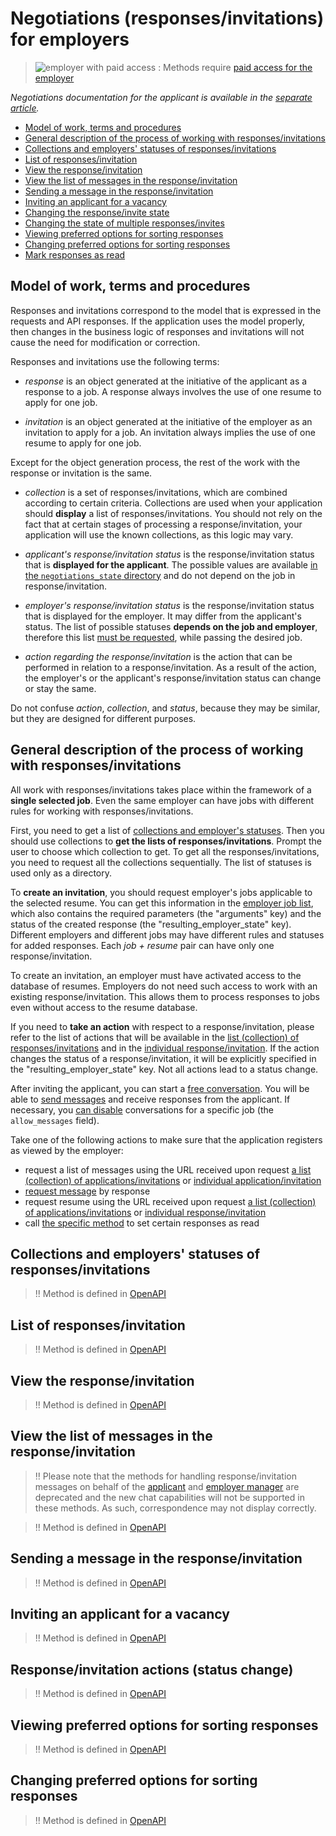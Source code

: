 # Negotiations (responses/invitations) for employers

> <img src="http://hhru.github.io/api/badges/emp_paid.png" alt="employer with paid access" /> : Methods require [paid access for the employer](https://api.hh.ru/openapi/en/redoc#tag/Employer-services/operation/get-payable-api-method-access)

*Negotiations documentation for the applicant is available in the [separate article](negotiations.md).*

* [Model of work, terms and procedures](#model)
* [General description of the process of working with responses/invitations](#flow)
* [Collections and employers' statuses of responses/invitations](#collections)
* [List of responses/invitation](#negotiations-list)
* [View the response/invitation](#get-negotiation)
* [View the list of messages in the response/invitation](#get-messages)
* [Sending a message in the response/invitation](#add-messages)
* [Inviting an applicant for a vacancy](#add-invite)
* [Changing the response/invite state](https://api.hh.ru/openapi/en/redoc#tag/Employer-responsesinvitations/operation/change-negotiation-action)
* [Changing the state of multiple responses/invites](https://api.hh.ru/openapi/en/redoc#tag/Employer-responsesinvitations/operation/put-negotiations-collection-to-next-state)
* [Viewing preferred options for sorting responses](#get-preference-order)
* [Changing preferred options for sorting responses](#update-preference-order)
* [Mark responses as read](https://api.hh.ru/openapi/en/redoc#tag/Employer-responsesinvitations/operation/post-negotiations-topics-read) 


<a name="model"></a>
## Model of work, terms and procedures

Responses and invitations correspond to the model that is expressed in the requests and
API responses. If the application uses the model properly, then changes
in the business logic of responses and invitations will not cause the need for modification or
correction.

Responses and invitations use the following terms:

* *response* is an object generated at the initiative of the applicant as a response to a job.
A response always involves the use of one resume to apply for one job.

* *invitation* is an object generated at the initiative of the employer as an invitation to apply
for a job. An invitation always implies the use of one resume to apply for one job.

Except for the object generation process, the rest of the work with the response or invitation is
the same.

* <a name="term-collection"></a> *collection* is a set of responses/invitations,
  which are combined according to certain criteria. Collections are used when your
  application should **display** a list of responses/invitations. You should not
  rely on the fact that at certain stages of processing a response/invitation,
  your application will use the known collections, as this logic may vary.

* <a name="term-state"></a> *applicant's response/invitation status* is the
  response/invitation status that is **displayed for the applicant**. The possible values
  are available [in the `negotiations_state` directory](https://api.hh.ru/openapi/en/redoc#tag/Public-directories/operation/get-dictionaries) and
  do not depend on the job in response/invitation.

* <a name="term-employer-state"></a> *employer's response/invitation status* is the
  response/invitation status that is displayed for the employer. It may differ from the
  applicant's status. The list of possible statuses
  **depends on the job and employer**, therefore this list
  [must be requested](#states), while passing the desired job. 

* <a name="term-action"></a> *action regarding the response/invitation* is the action that
  can be performed in relation to a response/invitation. As a result of the action,
  the employer's or the applicant's response/invitation status can
  change or stay the same.

Do not confuse *action*, *collection*, and *status*, because they may be similar,
but they are designed for different purposes.


<a name="flow"></a>
## General description of the process of working with responses/invitations

All work with responses/invitations takes place within the framework of a
**single selected job**. Even the same employer can have jobs
with different rules for working with responses/invitations.

First, you need to get a list of
[collections and employer's statuses](#collections). Then you should use collections
to **get the lists of responses/invitations**. Prompt the user
to choose which collection to get. To get all the
responses/invitations, you need to request all the collections sequentially. The list of
statuses is used only as a directory.

To **create an invitation**, you should request employer's jobs
applicable to the selected resume. You can get this information in the 
[employer job list](https://api.hh.ru/openapi/en/redoc#tag/Vacancy-management/operation/get-active-vacancy-list), which also
contains the required parameters (the "arguments" key) and the status of the created
response (the "resulting_employer_state" key). Different employers and different
jobs may have different rules and statuses for added responses. Each
*job + resume* pair can have only one response/invitation.

To create an invitation, an employer must have activated access to the database of
resumes. Employers do not need such access to work with an existing response/invitation. This
allows them to process responses to jobs even without access to the resume database.

If you need to **take an action** with respect to a response/invitation,
please refer to the list of actions that will be available in the
[list (collection) of responses/invitations](#negotiations-list) and in the
[individual response/invitation](#get-negotiation). If the action
changes the status of a response/invitation, it will be explicitly specified in the
"resulting_employer_state" key. Not all actions lead to a status change.

After inviting the applicant, you can start a
[free conversation](#get-messages). You will be able to
[send messages](#add-messages) and receive responses from the applicant.
If necessary, you
[can disable](https://api.hh.ru/openapi/en/redoc#tag/Vacancies/operation/get-vacancy) conversations for a specific job (the `allow_messages` field).

Take one of the following actions to make sure that the application registers as viewed by the employer:
* request a list of messages using the URL received upon request [a list (collection) of applications/invitations](#negotiations-list) 
or [individual application/invitation](#get-negotiation)
* [request message](#get-messages) by response
* request resume using the URL received upon request [a list (collection) of applications/invitations](#negotiations-list) 
or [individual response/invitation](#get-negotiation)  
* call [the specific method](https://api.hh.ru/openapi/en/redoc#tag/Employer-responsesinvitations/operation/post-negotiations-topics-read) to set certain responses as read

<a name="states"></a>
<a name="collections"></a>
## Collections and employers' statuses of responses/invitations

>!! Method is defined in [OpenAPI](https://api.hh.ru/openapi/en/redoc#tag/Employer-responsesinvitations/operation/get-negotiations)

<a name="negotiations-list"></a>
## List of responses/invitation

>!! Method is defined in [OpenAPI](https://api.hh.ru/openapi/en/redoc#tag/Employer-responsesinvitations/operation/get-collection-negotiations-list)

<a name="get-negotiation"></a>
## View the response/invitation

>!! Method is defined in [OpenAPI](https://api.hh.ru/openapi/en/redoc#tag/Employer-responsesinvitations/operation/get-negotiation-item)

## View the list of messages in the response/invitation

<a name="get-messages"></a>
>‼️ Please note that the methods for handling response/invitation messages on behalf of the [applicant](negotiations.md#get_messages) and
> [employer manager](employer_negotiations.md#get-messages) are deprecated and the new chat capabilities will not be supported in these methods. As such, correspondence may not display correctly.

>!! Method is defined in [OpenAPI](https://api.hh.ru/openapi/en/redoc#tag/Employer-responsesinvitations/operation/get-negotiation-messages)

<a name="add-messages"></a>
## Sending a message in the response/invitation

>!! Method is defined in [OpenAPI](https://api.hh.ru/openapi/en/redoc#tag/Employer-responsesinvitations/operation/send-negotiation-message)

<a name="add-invite"></a>
## Inviting an applicant for a vacancy

>!! Method is defined in [OpenAPI](https://api.hh.ru/openapi/en/redoc#tag/Employer-responsesinvitations/operation/invite-applicant-to-vacancy)

<a name="actions"></a>
<a name="put-on-hold"></a>
<a name="invite"></a>
<a name="discard"></a>
## Response/invitation actions (status change)

>!! Method is defined in [OpenAPI](https://api.hh.ru/openapi/en/redoc#tag/Employer-responsesinvitations/operation/put-negotiations-collection-to-next-state)

<a name="get-preference-order"></a>
## Viewing preferred options for sorting responses

> !! Method is defined in [OpenAPI](https://api.hh.ru/openapi/en/redoc#tag/Employer-responsesinvitations/operation/get-pref-negotiations-order)

<a name="update-preference-order"></a>
## Changing preferred options for sorting responses

> !! Method is defined in [OpenAPI](https://api.hh.ru/openapi/en/redoc#tag/Employer-responsesinvitations/operation/put-pref-negotiations-order)
